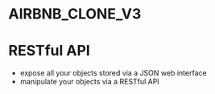# AIRBNB_CLONE_V3

# RESTful API

* expose all your objects stored via a JSON web interface
* manipulate your objects via a RESTful API